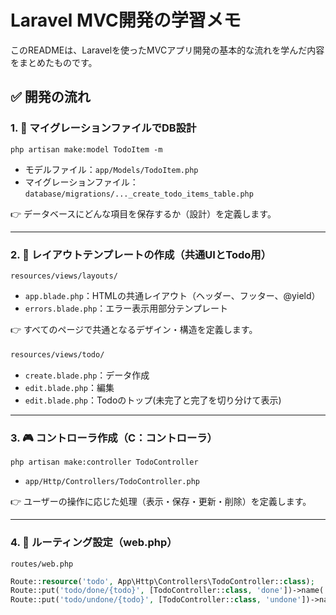 # Laravel MVC開発の学習メモ

このREADMEは、Laravelを使ったMVCアプリ開発の基本的な流れを学んだ内容をまとめたものです。

## ✅ 開発の流れ

### 1. 🧱 マイグレーションファイルでDB設計
`php artisan make:model TodoItem -m`

- モデルファイル：`app/Models/TodoItem.php`
- マイグレーションファイル：`database/migrations/..._create_todo_items_table.php`

👉 データベースにどんな項目を保存するか（設計）を定義します。

---

### 2. 🎨 レイアウトテンプレートの作成（共通UIとTodo用）

`resources/views/layouts/`

- `app.blade.php`：HTMLの共通レイアウト（ヘッダー、フッター、@yield）
- `errors.blade.php`：エラー表示用部分テンプレート

👉 すべてのページで共通となるデザイン・構造を定義します。

`resources/views/todo/`　
- `create.blade.php`：データ作成
- `edit.blade.php`：編集
- `edit.blade.php`：Todoのトップ(未完了と完了を切り分けて表示)


---

### 3. 🎮 コントローラ作成（C：コントローラ）

`php artisan make:controller TodoController`

- `app/Http/Controllers/TodoController.php`

👉 ユーザーの操作に応じた処理（表示・保存・更新・削除）を定義します。

---

### 4. 🔗 ルーティング設定（web.php）

`routes/web.php`

```php
Route::resource('todo', App\Http\Controllers\TodoController::class);
Route::put('todo/done/{todo}', [TodoController::class, 'done'])->name('todo.done');
Route::put('todo/undone/{todo}', [TodoController::class, 'undone'])->name('todo.undone');
